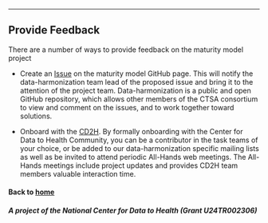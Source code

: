 ---
## Provide Feedback

There are a number of ways to provide feedback on the maturity model project

* Create an [Issue](https://github.com/data2health/maturity-model/issues) on the maturity model GitHub page.  This will notify the data-harmonization team lead of the proposed issue and bring it to the attention of the project team. Data-harmonization is a public and open GitHub repository, which allows other members of the CTSA consortium to view and comment on the issues, and to work together toward solutions.

* Onboard with the [CD2H](https://bit.ly/cd2h-onboarding-form). By formally onboarding with the Center for Data to Health Community, you can be a contributor in the task teams of your choice, or be added to our data-harmonization specific mailing lists as well as be invited to attend periodic All-Hands web meetings. The All-Hands meetings include project updates and provides CD2H team members valuable interaction time. 

#### Back to [home](https://data2health.github.io/maturity-model)

##### A project of the National Center for Data to Health (Grant U24TR002306)
